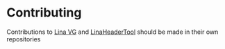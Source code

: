 # Contributing

Contributions to [Lina VG](https://github.com/inanevin/LinaVG) and [LinaHeaderTool](https://github.com/inanevin/LinaHeaderTool) should be made in their own repositories
